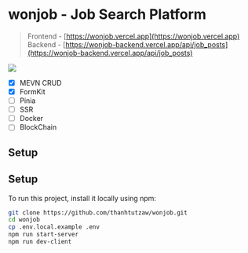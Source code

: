 # wonjob - Job Search Platform
> Frontend - [https://wonjob.vercel.app](https://wonjob.vercel.app)
<br> Backend - [https://wonjob-backend.vercel.app/api/job_posts](https://wonjob-backend.vercel.app/api/job_posts)

<p text-align="center"><img src="https://skillicons.dev/icons?i=vue,mongo,nodejs,express" /></p>
    
* [x] MEVN CRUD
* [x] FormKit
* [ ] Pinia
* [ ] SSR
* [ ] Docker
* [ ] BlockChain

## Setup

## Setup

To run this project, install it locally using npm:

```bash
git clone https://github.com/thanhtutzaw/wonjob.git
cd wonjob
cp .env.local.example .env
npm run start-server
npm run dev-client
```
